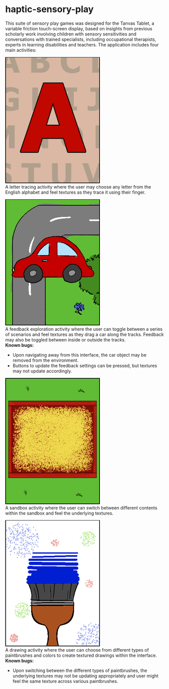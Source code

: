 # haptic-sensory-play

This suite of sensory play games was designed for the Tanvas Tablet, a variable friction touch-screen display, based on insights from previous scholarly work involving children with sensory sensitivities and conversations with trained specialists, including occupational therapists, experts in learning disabilities and teachers. The application includes four main activities:

![Letter tracing activity button](/Assets/Resources/main-menu-buttons-letter-exploration.png)  
A letter tracing activity where the user may choose any letter from the English alphabet and feel textures as they trace it using their finger.

![Feedback exploration activity button](/Assets/Resources/main-menu-buttons-feedback-exploration.png)  
A feedback exploration activity where the user can toggle between a series of scenarios and feel textures as they drag a car along the tracks. Feedback may also be toggled between inside or outside the tracks.  
**Known bugs:**
* Upon navigating away from this interface, the car object may be removed from the environment. 
* Buttons to update the feedback settings can be pressed, but textures may not update accordingly.

![Sandbox activity button](/Assets/Resources/main-menu-buttons-sandbox.png)  
A sandbox activity where the user can switch between different contents within the sandbox and feel the underlying textures.

![Drawing activity button](/Assets/Resources/main-menu-buttons-drawing.png)  
A drawing activity where the user can choose from different types of paintbrushes and colors to create textured drawings within the interface.  
**Known bugs:**
* Upon switching between the different types of paintbrushes, the underlying textures may not be updating appropriately and user might feel the same texture across various paintbrushes.